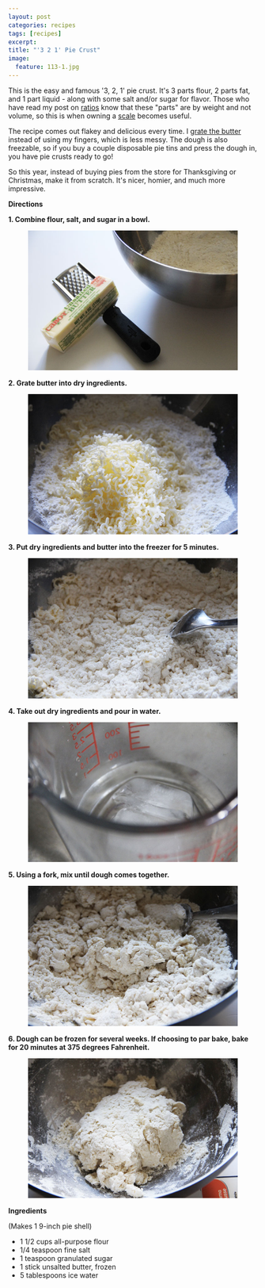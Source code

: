 ```yaml
---
layout: post
categories: recipes
tags: [recipes]
excerpt: 
title: "'3 2 1' Pie Crust"
image:
  feature: 113-1.jpg
---
```


This is the easy and famous '3, 2, 1' pie crust.  It's 3 parts flour, 2 parts fat, and 1 part liquid - along with some salt and/or sugar for flavor.  Those who have read my post on [ratios](http://www.eastmeetskitchen.com/blog/ratio-a-book-review.html) know that these "parts" are by weight and not volume, so this is when owning a [scale](http://www.eastmeetskitchen.com/tips/scale-a-must-have.html) becomes useful.  

The recipe comes out flakey and delicious every time.  I [grate the butter](http://www.eastmeetskitchen.com/tips/grating-your-butter.html) instead of using my fingers, which is less messy.  The dough is also freezable, so if you buy a couple disposable pie tins and press the dough in, you have pie crusts ready to go!

So this year, instead of buying pies from the store for Thanksgiving or Christmas, make it from scratch.  It's nicer, homier, and much more impressive.



__Directions__

__1. Combine flour, salt, and sugar in a bowl.__
<figure> <img src='/images/113-2.jpg'> </figure>

__2. Grate butter into dry ingredients.__

<figure> <img src='/images/113-3.jpg'> </figure>

__3. Put dry ingredients and butter into the freezer for 5 minutes.__

<figure> <img src='/images/113-5.jpg'> </figure>

__4. Take out dry ingredients and pour in water.__

<figure> <img src='/images/113-4.jpg'> </figure>

__5. Using a fork, mix until dough comes together.__

<figure> <img src='/images/113-6.jpg'> </figure>

__6. Dough can be frozen for several weeks.  If choosing to par bake, bake for 20 minutes at 375 degrees Fahrenheit.__

<figure> <img src='/images/113-7.jpg'> </figure>
<section class='recipe'>
<p><strong>Ingredients</strong></p>

<p>(Makes 1 9-inch pie shell)</p>

<ul><li>1 1/2 cups all-purpose flour</li><li>1/4 teaspoon fine salt</li><li>1 teaspoon granulated sugar</li><li>1 stick unsalted butter, frozen</li><li>5 tablespoons ice water</li></ul></section>